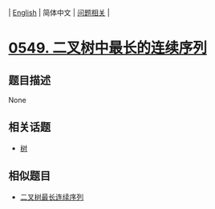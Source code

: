 
| [English](README_EN.md) | 简体中文 | [问题相关](QUESTION.md) |
# [0549. 二叉树中最长的连续序列](https://leetcode-cn.com/problems/binary-tree-longest-consecutive-sequence-ii/)
## 题目描述
None
## 相关话题
- [树](https://leetcode-cn.com/tag/tree)
## 相似题目
- [二叉树最长连续序列](../0298/README.md)
